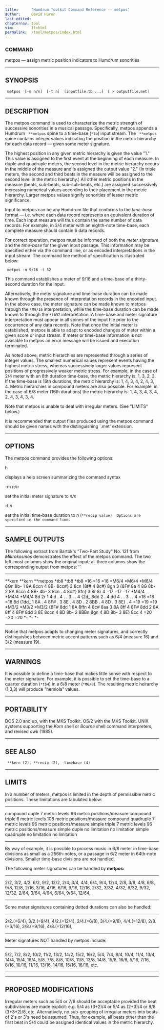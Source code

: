 ```yaml
---
title:		'Humdrum Toolkit Command Reference -- metpos'
author:		David Huron
last-edited:
chapternav:	tool
vim:		ft=html
permalink:	/tool/metpos/index.html
---
```


### COMMAND

<span class="tool">metpos</span> &mdash; assign metric position indicators to Humdrum sonorities

------------------------------------------------------------------------

## SYNOPSIS ##

` metpos  [-m n/n]  [-t n]  [inputfile.tb ...]  [ > outputfile.met]`

------------------------------------------------------------------------

## DESCRIPTION ##

The <span class="tool">metpos</span> command is used to characterize the metric strength of
successive sonorities in a musical passage. Specifically, <span class="tool">metpos</span>
appends a Humdrum ` **metpos` spine to a time-base (`*tb`) input stream.
The ` **metpos` spine contains integer values indicating the position in
the metric hierarchy for each data record &mdash; given some meter
signature.

The highest position in any given metric hierarchy is given the value
\"1.\" This value is assigned to the first event at the beginning of
each measure. In duple and quadruple meters, the second level in the
metric hierarchy occurs in the middle of the measure and is assigned the
output value \"2.\" (In triple meters, the second and third beats in the
measure will be assigned to the second level in the metric hierarchy.)
All other metric positions in the measure (beats, sub-beats,
sub-sub-beats, etc.) are assigned successively increasing numerical
values according to their placement in the metric hierarchy. Larger
<span class="rep">metpos</span> values signify sonorities of lesser metric significance.

Input to <span class="tool">metpos</span> can be any Humdrum file that conforms to the
*time-base* format &mdash; i.e. where each data record represents an
equivalent duration of time. Each input measure will thus contain the
same number of data records. For example, in 3/4 meter with an
eighth-note time-base, each complete measure should contain 6 data
records.

For correct operation, <span class="tool">metpos</span> must be informed of both the *meter
signature* and the *time-base* for the given input passage. This
information may be specified either via the command line, or as encoded
interpretations in the input stream. The command line method of
specification is illustrated below:

` metpos -m 9/16 -t 32`

This command establishes a meter of 9/16 and a time-base of a
thirty-second duration for the input.

Alternatively, the meter signature and time-base duration can be made
known through the presence of interpretation records in the encoded
input. In the above case, the meter signature can be made known to
<span class="tool">metpos</span> through the `*M9/16` interpretation, while the time-base
duration can be made known to through the `*tb32` interpretation. A
time-base and meter signature interpretation must appear in all spines
of the input file prior to the occurrence of any data records. Note that
once the initial meter is established, <span class="tool">metpos</span> is able to adapt to
encoded changes of meter within a given score or input stream. If meter
or time-base information is not available to <span class="tool">metpos</span> an error message
will be issued and execution terminated.

As noted above, metric hierarchies are represented through a series of
integer values. The smallest numerical values represent events having
the highest metric stress, whereas successively larger values represent
positions of progressively weaker metric stress. For example, in the
case of 2/4 meter with an 8th duration time-base, the metric hierarchy
is: 1, 3, 2, 3. If the time-base is 16th durations, the metric hierarchy
is: 1, 4, 3, 4, 2, 4, 3, 4. Metric hierarchies in compound meters are
also possible. For example, in the case of 6/8 meter (16th durations)
the metric hierarchy is: 1, 4, 3, 4, 3, 4, 2, 4, 3, 4, 3, 4.

Note that <span class="tool">metpos</span> is unable to deal with irregular meters. (See
\"LIMITS\" below.)

It is recommended that output files produced using the <span class="tool">metpos</span>
command should be given names with the distinguishing \`.met\'
extension.

------------------------------------------------------------------------

## OPTIONS ##

The <span class="tool">metpos</span> command provides the following options:

<span class="option">h</span>

displays a help screen summarizing the command syntax

-m *n/n*

set the initial meter signature to *n/n*

-t *n*

set the initial time-base duration to *n*
(`**recip value)  Options are specified in the command line. `

------------------------------------------------------------------------

## SAMPLE OUTPUTS ##

The following extract from Bartók's \"Two-Part Study\" No. 121 from
*Mikrokosmos* demonstrates the effect of the <span class="tool">metpos</span> command. The two
left-most columns show the original input; all three columns show the
corresponding output from <span class="tool">metpos</span>: ``

---------- ---------- ------------
\*\*kern   \*\*kern   \*\*metpos
\*tb8      \*tb8      \*tb8
=16        =16        =16
\*M6/4     \*M6/4     \*M6/4
8Gn        8b-        1
8A         8ccn       4
8B-        8cc\#}     3
8cn        {8f\#      4
8c\#}      8gn        3
{8F\#      8a         4
8G         8b-        2
8A         8ccn       4
8B-        4b-        3
8cn        .          4
8c\#}      8fn}       3
8r         8r         4
=17        =17        =17
\*M4/4     \*M4/4     \*M4/4
8d         2r         1
4.d        .          4
.          .          3
.          .          4
{2d\_      8dd        2
.          4.dd       4
.          .          3
.          .          4
=18        =18        =18
8d         {1dd\_     1
8A         .          4
8F\#       .          3
8E         .          4
8D         .          2
8BB        .          4
8D         .          3
8E}        .          4
=19        =19        =19
\*M3/2     \*M3/2     \*M3/2
{8F\#      8dd        1
8A         8ffn       4
8c\#       8aa        3
8A         8ff        4
8F\#       8dd        2
8A         8ff        4
8F\#       8dd        3
8E         8ccn       4
8D         8b-        2
8BBn       8gn        4
8D         8b-        3
8E}        8cc        4
=20        =20        =20
\*-        \*-        \*-
---------- ---------- ------------

Notice that <span class="tool">metpos</span> adapts to changing meter signatures, and
correctly distinguishes between metric accent patterns such as 6/4
(measure 16) and 3/2 (measure 19).

------------------------------------------------------------------------

## WARNINGS ##

It is possible to define a time-base that makes little sense with
respect to the meter signature. For example, it is possible to set the
time-base to a quarter duration (`*tb4`) in a 6/8 meter (`*M6/8`). The
resulting metric heirarchy (1,3,3) will produce \"hemiola\" values.

------------------------------------------------------------------------

## PORTABILITY ##

DOS 2.0 and up, with the MKS Toolkit. OS/2 with the MKS Toolkit. UNIX
systems supporting the *Korn* shell or *Bourne* shell command
interpreters, and revised *awk* (1985).

------------------------------------------------------------------------

## SEE ALSO ##

` **kern (2), **recip (2),  timebase (4)`

------------------------------------------------------------------------

## LIMITS ##

In a number of meters, <span class="tool">metpos</span> is limited in the depth of permissible
metric positions. These limitations are tabulated below:

-------------------- ----------------- ------------------------------
compound duple       7 metric levels   96 metric positions/measure
compound triple      6 metric levels   108 metric positions/measure
compound quadruple   7 metric levels   96 metric positions/measure
simple triple        7 metric levels   96 metric positions/measure
simple duple         no limitation     no limitation
simple quadruple     no limitation     no limitation
-------------------- ----------------- ------------------------------

By way of example, it is possible to process music in 6/8 meter in
time-base divisions as small as a 256th-notes, or a passage in 6/2 meter
in 64th-note divisions. Smaller time-base divisions are not handled.

The following meter signatures can be handled by **metpos:**

------- ------- ------- ------- ------- --------
2/2,    3/2,    4/2,    6/2,    9/2,    12/2,
2/4,    3/4,    4/4,    6/4,    9/4,    12/4,
2/8,    3/8,    4/8,    6/8,    9/8,    12/8,
2/16,   3/16,   4/16,   6/16,   9/16,   12/16,
2/32,   3/32,   4/32,   6/32,   9/32,   12/32,
2/64,   3/64,   4/64,   6/64,   9/64,   12/64,
------- ------- ------- ------- ------- --------

Some meter signatures containing dotted durations can also be handled:

-------------- -------------- ---------------
2/2.(=6/4),    3/2.(=9/4),    4/2.(=12/4),
2/4.(=6/8),    3/4.(=9/8),    4/4.(=12/8),
2/8.(=6/16),   3/8.(=9/16),   4/8.(=12/16),
-------------- -------------- ---------------

Meter signatures NOT handled by <span class="tool">metpos</span> include:

------- ------- ------- -------- -------- -------- -------- -------- --------
5/2,    7/2,    8/2,    10/2,    11/2,    13/2,    14/2,    15/2,    16/2,
5/4,    7/4,    8/4,    10/4,    11/4,    13/4,    14/4,    15/4,    16/4,
5/8,    7/8,    8/8,    10/8,    11/8,    13/8,    14/8,    15/8,    16/8,
5/16,   7/16,   8/16,   10/16,   11/16,   13/16,   14/16,   15/16,   16/16,
etc.
------- ------- ------- -------- -------- -------- -------- -------- --------

------------------------------------------------------------------------

## PROPOSED MODIFICATIONS ##

Irregular meters such as 5/4 or 7/8 should be acceptable provided the
beat subdivisions are made explicit: e.g. 5/4 as (3+2)/4 or 5/4 as
(2+3)/4 or 8/8 (3+3+2)/8, etc. Alternatively, no sub-grouping of
irregular meters into beats of 2\'s or 3\'s need be assumed. Thus, for
example, all beats other than the first beat in 5/4 could be assigned
identical values in the metric hierarchy.



